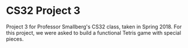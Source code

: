 # CS32 Project 3

Project 3 for Professor Smallberg's CS32 class, taken in Spring 2018. For this project, we were asked to build a functional Tetris game with special pieces.
